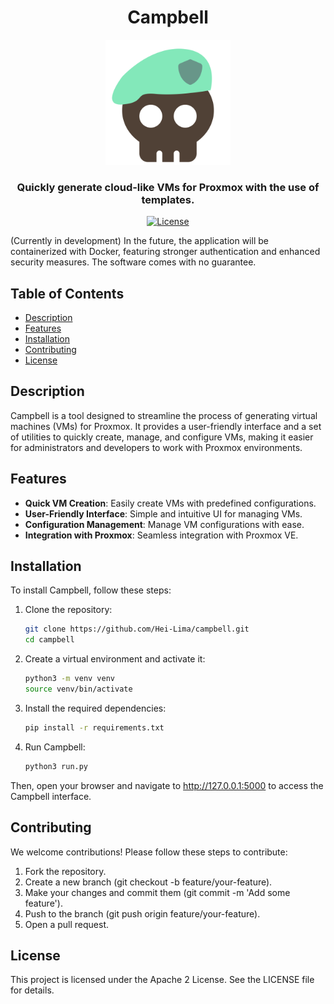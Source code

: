 <h1 align="center">Campbell</h1>

<p align="center">
  <img src="app/static/media/logobranco.svg" alt="Logo" width="200">
</p>

<h3 align="center">
Quickly generate cloud-like VMs for Proxmox with the use of templates.
</h3>

<p align="center">
  <a href="https://github.com/Hei-Lima/campbell/blob/main/LICENSE">
    <img src="https://img.shields.io/github/license/Hei-Lima/campbell" alt="License">
  </a>
</p>

(Currently in development) In the future, the application will be containerized with Docker, featuring stronger authentication and enhanced security measures. The software comes with no guarantee.

## Table of Contents

- [Description](#description)
- [Features](#features)
- [Installation](#installation)
- [Contributing](#contributing)
- [License](#license)

## Description

Campbell is a tool designed to streamline the process of generating virtual machines (VMs) for Proxmox. It provides a user-friendly interface and a set of utilities to quickly create, manage, and configure VMs, making it easier for administrators and developers to work with Proxmox environments. 

## Features

- **Quick VM Creation**: Easily create VMs with predefined configurations.
- **User-Friendly Interface**: Simple and intuitive UI for managing VMs.
- **Configuration Management**: Manage VM configurations with ease.
- **Integration with Proxmox**: Seamless integration with Proxmox VE.

## Installation

To install Campbell, follow these steps:

1. Clone the repository:
    ```sh
    git clone https://github.com/Hei-Lima/campbell.git
    cd campbell
    ```

2. Create a virtual environment and activate it:
    ```sh
    python3 -m venv venv
    source venv/bin/activate
    ```

3. Install the required dependencies:
    ```sh
    pip install -r requirements.txt
    ```
4. Run Campbell:
    ```sh
    python3 run.py
    ```
Then, open your browser and navigate to http://127.0.0.1:5000 to access the Campbell interface.

## Contributing
We welcome contributions! Please follow these steps to contribute:

1. Fork the repository.
2. Create a new branch (git checkout -b feature/your-feature).
3. Make your changes and commit them (git commit -m 'Add some feature').
4. Push to the branch (git push origin feature/your-feature).
5. Open a pull request.

## License
This project is licensed under the Apache 2 License. See the LICENSE file for details.

